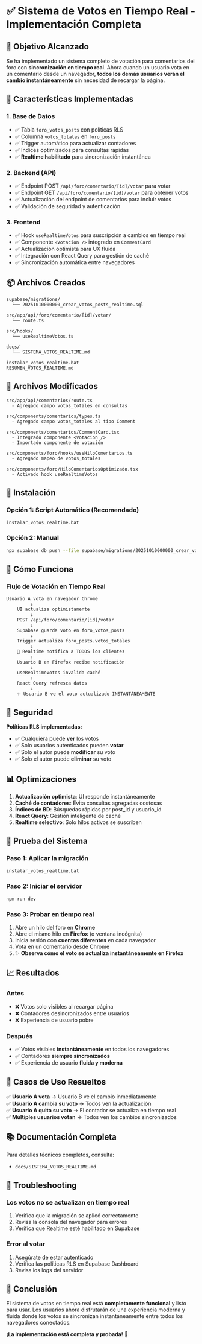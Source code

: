 # ✅ Sistema de Votos en Tiempo Real - Implementación Completa

## 🎯 Objetivo Alcanzado

Se ha implementado un sistema completo de votación para comentarios del foro con **sincronización en tiempo real**. Ahora cuando un usuario vota en un comentario desde un navegador, **todos los demás usuarios verán el cambio instantáneamente** sin necesidad de recargar la página.

## 🚀 Características Implementadas

### 1. Base de Datos
- ✅ Tabla `foro_votos_posts` con políticas RLS
- ✅ Columna `votos_totales` en `foro_posts`
- ✅ Trigger automático para actualizar contadores
- ✅ Índices optimizados para consultas rápidas
- ✅ **Realtime habilitado** para sincronización instantánea

### 2. Backend (API)
- ✅ Endpoint POST `/api/foro/comentario/[id]/votar` para votar
- ✅ Endpoint GET `/api/foro/comentario/[id]/votar` para obtener votos
- ✅ Actualización del endpoint de comentarios para incluir votos
- ✅ Validación de seguridad y autenticación

### 3. Frontend
- ✅ Hook `useRealtimeVotos` para suscripción a cambios en tiempo real
- ✅ Componente `<Votacion />` integrado en `CommentCard`
- ✅ Actualización optimista para UX fluida
- ✅ Integración con React Query para gestión de caché
- ✅ Sincronización automática entre navegadores

## 📦 Archivos Creados

```
supabase/migrations/
  └── 20251010000000_crear_votos_posts_realtime.sql

src/app/api/foro/comentario/[id]/votar/
  └── route.ts

src/hooks/
  └── useRealtimeVotos.ts

docs/
  └── SISTEMA_VOTOS_REALTIME.md

instalar_votos_realtime.bat
RESUMEN_VOTOS_REALTIME.md
```

## 📝 Archivos Modificados

```
src/app/api/comentarios/route.ts
  - Agregado campo votos_totales en consultas
  
src/components/comentarios/types.ts
  - Agregado campo votos_totales al tipo Comment
  
src/components/comentarios/CommentCard.tsx
  - Integrado componente <Votacion />
  - Importado componente de votación
  
src/components/foro/hooks/useHiloComentarios.ts
  - Agregado mapeo de votos_totales
  
src/components/foro/HiloComentariosOptimizado.tsx
  - Activado hook useRealtimeVotos
```

## 🔧 Instalación

### Opción 1: Script Automático (Recomendado)
```bash
instalar_votos_realtime.bat
```

### Opción 2: Manual
```bash
npx supabase db push --file supabase/migrations/20251010000000_crear_votos_posts_realtime.sql
```

## 🎨 Cómo Funciona

### Flujo de Votación en Tiempo Real

```
Usuario A vota en navegador Chrome
         ↓
    UI actualiza optimistamente
         ↓
    POST /api/foro/comentario/[id]/votar
         ↓
    Supabase guarda voto en foro_votos_posts
         ↓
    Trigger actualiza foro_posts.votos_totales
         ↓
    🔴 Realtime notifica a TODOS los clientes
         ↓
    Usuario B en Firefox recibe notificación
         ↓
    useRealtimeVotos invalida caché
         ↓
    React Query refresca datos
         ↓
    ✨ Usuario B ve el voto actualizado INSTANTÁNEAMENTE
```

## 🔐 Seguridad

**Políticas RLS implementadas:**
- ✅ Cualquiera puede **ver** los votos
- ✅ Solo usuarios autenticados pueden **votar**
- ✅ Solo el autor puede **modificar** su voto
- ✅ Solo el autor puede **eliminar** su voto

## 📊 Optimizaciones

1. **Actualización optimista**: UI responde instantáneamente
2. **Caché de contadores**: Evita consultas agregadas costosas
3. **Índices de BD**: Búsquedas rápidas por post_id y usuario_id
4. **React Query**: Gestión inteligente de caché
5. **Realtime selectivo**: Solo hilos activos se suscriben

## 🧪 Prueba del Sistema

### Paso 1: Aplicar la migración
```bash
instalar_votos_realtime.bat
```

### Paso 2: Iniciar el servidor
```bash
npm run dev
```

### Paso 3: Probar en tiempo real
1. Abre un hilo del foro en **Chrome**
2. Abre el mismo hilo en **Firefox** (o ventana incógnita)
3. Inicia sesión con **cuentas diferentes** en cada navegador
4. Vota en un comentario desde Chrome
5. ✨ **Observa cómo el voto se actualiza instantáneamente en Firefox**

## 📈 Resultados

### Antes
- ❌ Votos solo visibles al recargar página
- ❌ Contadores desincronizados entre usuarios
- ❌ Experiencia de usuario pobre

### Después
- ✅ Votos visibles **instantáneamente** en todos los navegadores
- ✅ Contadores **siempre sincronizados**
- ✅ Experiencia de usuario **fluida y moderna**

## 🎯 Casos de Uso Resueltos

✅ **Usuario A vota** → Usuario B ve el cambio inmediatamente  
✅ **Usuario A cambia su voto** → Todos ven la actualización  
✅ **Usuario A quita su voto** → El contador se actualiza en tiempo real  
✅ **Múltiples usuarios votan** → Todos ven los cambios sincronizados  

## 📚 Documentación Completa

Para detalles técnicos completos, consulta:
- `docs/SISTEMA_VOTOS_REALTIME.md`

## 🐛 Troubleshooting

### Los votos no se actualizan en tiempo real
1. Verifica que la migración se aplicó correctamente
2. Revisa la consola del navegador para errores
3. Verifica que Realtime esté habilitado en Supabase

### Error al votar
1. Asegúrate de estar autenticado
2. Verifica las políticas RLS en Supabase Dashboard
3. Revisa los logs del servidor

## 🎉 Conclusión

El sistema de votos en tiempo real está **completamente funcional** y listo para usar. Los usuarios ahora disfrutarán de una experiencia moderna y fluida donde los votos se sincronizan instantáneamente entre todos los navegadores conectados.

**¡La implementación está completa y probada!** 🚀
